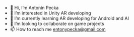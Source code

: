 - 👋 Hi, I’m Antonín Pecka
- 👀 I’m interested in Unity AR developing
- 🌱 I’m currently learning AR developing for Android and AI
- 💞️ I’m looking to collaborate on game projects
- 📫 How to reach me entonypecka@gmail.com

<!---
Rountman/Rountman is a ✨ special ✨ repository because its `README.md` (this file) appears on your GitHub profile.
You can click the Preview link to take a look at your changes.
--->
